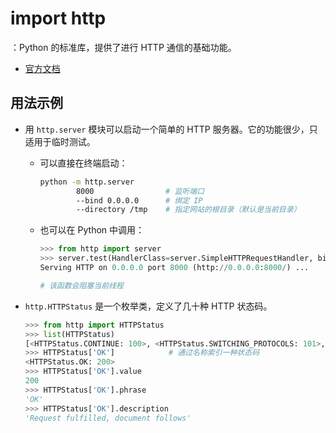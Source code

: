 # import http

：Python 的标准库，提供了进行 HTTP 通信的基础功能。
- [官方文档](https://docs.python.org/3/library/http.html)

## 用法示例

- 用 `http.server` 模块可以启动一个简单的 HTTP 服务器。它的功能很少，只适用于临时测试。
  - 可以直接在终端启动：
    ```sh
    python -m http.server
            8000                # 监听端口
            --bind 0.0.0.0      # 绑定 IP
            --directory /tmp    # 指定网站的根目录（默认是当前目录）
    ```
  - 也可以在 Python 中调用：
    ```py
    >>> from http import server
    >>> server.test(HandlerClass=server.SimpleHTTPRequestHandler, bind='0.0.0.0', port='8000')
    Serving HTTP on 0.0.0.0 port 8000 (http://0.0.0.0:8000/) ...
    
    # 该函数会阻塞当前线程
    ```

- `http.HTTPStatus` 是一个枚举类，定义了几十种 HTTP 状态码。
  ```py
  >>> from http import HTTPStatus
  >>> list(HTTPStatus)
  [<HTTPStatus.CONTINUE: 100>, <HTTPStatus.SWITCHING_PROTOCOLS: 101>, <HTTPStatus.PROCESSING: 102>, ...]
  >>> HTTPStatus['OK']            # 通过名称索引一种状态码
  <HTTPStatus.OK: 200>
  >>> HTTPStatus['OK'].value
  200
  >>> HTTPStatus['OK'].phrase
  'OK'
  >>> HTTPStatus['OK'].description
  'Request fulfilled, document follows'
  ```
